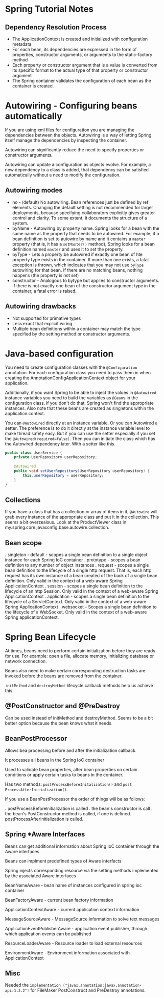 # Spring Tutorial Notes

## Dependency Resolution Process

* The ApplicationContext is created and initialized with configuration metadata
* For each bean, its dependencies are expressed in the form of properties, constructor
  arguments, or arguments to the static-factory method
* Each property or constructor argument that is a value is converted from its
  specific format to the actual type of that property or constructor argument
* The Spring container validates the configuration of each bean as the container is created.

# Autowiring - Configuring beans automatically

If you are using xml files for configuration you are managing the dependencies between the objects. Autowiring
is a way of letting Spring itself manage the dependencies by inspecting the container.

Autowiring can significantly reduce the need to specify properties or constructor arguments.

Autowiring can update a configuration as objects evolve. For example, a new dependency to a class is added,
that dependency can be satisfied automatically without a need to modify the configuration.

## Autowiring modes

* no - (default) No autowiring. Bean references just be defined by ref elements. Changing the default setting is not
recommended for larger deployments, because specifying collaborators explicitly gives greater control and clarity. To
some extent, it documents the structure of a system.
* byName - Autowiring by property name. Spring looks for a bean with the same name as the property that needs
to be autowired. For example, if a bean definition is set to autowire by name and it contains a `master` property
  (that is, it has a `setMaster()` method), Spring looks for a bean definition named `master` and uses it to set
the property.
* byType - Lets a property be autowired if exactly one bean of hte property type exists in the container.
If more than one exists, a fatal exception is thrown, which indicates that you may not use `byType` autowiring
for that bean. If there are no matching beans, nothing happens (the property is not set)
* constructor - Analogous to bytype but applies to constructor arguments. If there is not exactly one bean of 
the constructor argument type in the container, a fatal error is raised.

## Autowiring drawbacks

* Not supported for primative types
* Less exact that explicit wiring
* Multiple bean definitions within a container may match the type specified by the setting method or
constructor arguments.

# Java-based configuration

You need to create configuration classes with the `@Configuration` annotation. For each configuration class
you need to pass them in when creating the AnnotationConfigApplicationContext object for your application.

Additionally, if you want Spring to be able to inject the values in `@Autowired` instance variables you need
to build the variables as `@Bean`s in the configuration class. If you don't do that, Spring won't find the
appropriate instances. Also note that these beans are created as singletons within the application context.

You can `@Autowired` directly at an instance variable. Or you can Autowired a setter. The preference is to
do it directly at the instance variable level to make thread safety easy. But if you can use the setter
especially if you set the `@Autowired(required=false)`. Then you can initiate the class which has the 
Autowired dependency later. With a setter like this.

```java
public class UserService {
    private UserRepository userRepository;
    
    @Autowired
    public void setUserRepository(UserRepository userRepository) {
        this.userRepository = userRepository;
    }
}
```

## Collections

If you have a class that has a collection or array of items in it, `@Autowire` will grab every instance
of the appropriate class and put it in the collection. This seems a bit overzealous. Look at the
ProductViewer class in my.spring.core.javaconfig.base.autowire.collection.

## Bean scope

. singleton - default - scopes a single bean definition to a single object instance for each Spring IoC container
. prototype - scopes a bean definition to any number of object instances
. request - scopes a single bean definition to the lifecycle of a single http request. That is, each http request
has its own instance of a bean created of the back of a single bean definition. Only valid in the context
of a web-aware Spring ApplicationContext
. session - scopes a single bean definition to the lifecycle of an http Session. Only valid in the context of
a web-aware Spring ApplicationContext
. application - scopes a single bean definition to the lifecycle of a ServletContext. Only valid in the context
of a web-aware Spring ApplicationContext
. websocket - Scopes a single bean definition to the lifecycle of a WebSocket. Only valid in the context of a 
web-aware Spring applicationContext.

# Spring Bean Lifecycle

At times, beans need to perform certain initialization before they are ready for use. For example:
open a file, allocate memory, initializing database or network connection.

Beans also need to make certain corresponding destruction tasks are invoked before the beans
are removed from the container.

`initMethod` and `destroyMethod` lifecycle callback methods help us achieve this.

## @PostConstructor and @PreDestroy

Can be used instead of initMethod and destroyMethod. Seems to be a bit better option because the bean
knows what it needs.

## BeanPostProcessor

Allows bea processing before and after the initialization callback.

It processes all beans in the Spring IoC container

Used to validate bean properties, alter bean properties on certain conditions or apply certain tasks
to beans in the container.

Has two methods: `postProcessBeforeInitalization()` and `post ProcessAfterInitialization()`.

If you use a BeanPostProcessor the order of things will be as follows:

. postProcessBeforeInitialization is called
. the bean's constructor is call
. the bean's PostConstructor method is called, if one is defined.
. postProcessAfterInitialization is called.

## Spring *Aware Interfaces

Beans can get additional information about Spring IoC container through the Aware interfaces

Beans can implment predefined types of Aware interfacts

Spring injects corresponding resource via the setting methods implemented by the associated Aware interfaces

BeanNameAware - bean name of instances configured in spring ioc container

BeanFactoryAware - current bean factory information

ApplicationContextAware - current application context information

MessageSourceAware - MessageSource information to solve text messages

ApplicationEventPublisherAware - application event publisher, through which application events can be published

ResourceLoaderAware - Resource loader to load external resources

EnvironmentAware - Environment information associated with ApplicationContext

## Misc

Needed the `implementation ("javax.annotation:javax.annotation-api:1.3.2")` for FileMaker PostConstruct and PreDestroy 
annotations.
